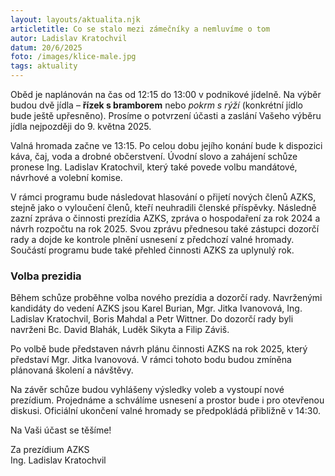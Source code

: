 ```yaml
---
layout: layouts/aktualita.njk
articletitle: Co se stalo mezi zámečníky a nemluvíme o tom
autor: Ladislav Kratochvil
datum: 20/6/2025
foto: /images/klice-male.jpg
tags: aktuality
---
```

    

Oběd je naplánován na čas od 12:15 do 13:00 v podnikové jídelně. Na výběr budou dvě jídla – **řízek s bramborem** nebo *pokrm s rýží* (konkrétní jídlo bude ještě upřesněno). Prosíme o potvrzení účasti a zaslání Vašeho výběru jídla nejpozději do 9. května 2025.

Valná hromada začne ve 13:15. Po celou dobu jejího konání bude k dispozici káva, čaj, voda a drobné občerstvení. Úvodní slovo a zahájení schůze pronese Ing. Ladislav Kratochvil, který také povede volbu mandátové, návrhové a volební komise.

V rámci programu bude následovat hlasování o přijetí nových členů AZKS, stejně jako o vyloučení členů, kteří neuhradili členské příspěvky. Následně zazní zpráva o činnosti prezídia AZKS, zpráva o hospodaření za rok 2024 a návrh rozpočtu na rok 2025. Svou zprávu přednesou také zástupci dozorčí rady a dojde ke kontrole plnění usnesení z předchozí valné hromady. Součástí programu bude také přehled činnosti AZKS za uplynulý rok.

### Volba prezidia

Během schůze proběhne volba nového prezídia a dozorčí rady. Navrženými kandidáty do vedení AZKS jsou Karel Burian, Mgr. Jitka Ivanovová, Ing. Ladislav Kratochvil, Boris Mahdal a Petr Wittner. Do dozorčí rady byli navrženi Bc. David Blahák, Luděk Sikyta a Filip Záviš.

Po volbě bude představen návrh plánu činnosti AZKS na rok 2025, který představí Mgr. Jitka Ivanovová. V rámci tohoto bodu budou zmíněna plánovaná školení a návštěvy.

Na závěr schůze budou vyhlášeny výsledky voleb a vystoupí nové prezídium. Projednáme a schválíme usnesení a prostor bude i pro otevřenou diskusi. Oficiální ukončení valné hromady se předpokládá přibližně v 14:30.

Na Vaši účast se těšíme!

Za prezídium AZKS   
Ing. Ladislav Kratochvil